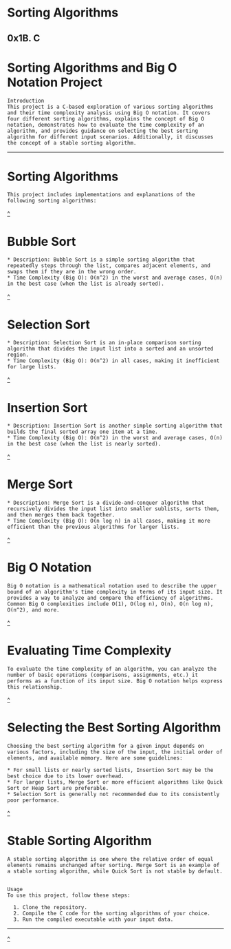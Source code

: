 # Sorting Algorithms
0x1B. C
-------

# Sorting Algorithms and Big O Notation Project
    Introduction
    This project is a C-based exploration of various sorting algorithms and their time complexity analysis using Big O notation. It covers four different sorting algorithms, explains the concept of Big O notation, demonstrates how to evaluate the time complexity of an algorithm, and provides guidance on selecting the best sorting algorithm for different input scenarios. Additionally, it discusses the concept of a stable sorting algorithm.

---

# Sorting Algorithms
    This project includes implementations and explanations of the following sorting algorithms:

[^](#Sorting-algorithms)

# Bubble Sort
    * Description: Bubble Sort is a simple sorting algorithm that repeatedly steps through the list, compares adjacent elements, and swaps them if they are in the wrong order.
    * Time Complexity (Big O): O(n^2) in the worst and average cases, O(n) in the best case (when the list is already sorted).

[^](#Sorting-algorithms)

# Selection Sort
    * Description: Selection Sort is an in-place comparison sorting algorithm that divides the input list into a sorted and an unsorted region.
    * Time Complexity (Big O): O(n^2) in all cases, making it inefficient for large lists.

[^](#Sorting-algorithms)

# Insertion Sort
    * Description: Insertion Sort is another simple sorting algorithm that builds the final sorted array one item at a time.
    * Time Complexity (Big O): O(n^2) in the worst and average cases, O(n) in the best case (when the list is nearly sorted).

[^](#Sorting-algorithms)

# Merge Sort
    * Description: Merge Sort is a divide-and-conquer algorithm that recursively divides the input list into smaller sublists, sorts them, and then merges them back together.
    * Time Complexity (Big O): O(n log n) in all cases, making it more efficient than the previous algorithms for larger lists.

[^](#Sorting-algorithms)

# Big O Notation
    Big O notation is a mathematical notation used to describe the upper bound of an algorithm's time complexity in terms of its input size. It provides a way to analyze and compare the efficiency of algorithms. Common Big O complexities include O(1), O(log n), O(n), O(n log n), O(n^2), and more.

[^](#Sorting-algorithms)

# Evaluating Time Complexity
    To evaluate the time complexity of an algorithm, you can analyze the number of basic operations (comparisons, assignments, etc.) it performs as a function of its input size. Big O notation helps express this relationship.

[^](#Sorting-algorithms)

# Selecting the Best Sorting Algorithm
    Choosing the best sorting algorithm for a given input depends on various factors, including the size of the input, the initial order of elements, and available memory. Here are some guidelines:

    * For small lists or nearly sorted lists, Insertion Sort may be the best choice due to its lower overhead.
    * For larger lists, Merge Sort or more efficient algorithms like Quick Sort or Heap Sort are preferable.
    * Selection Sort is generally not recommended due to its consistently poor performance.

[^](#Sorting-algorithms)

# Stable Sorting Algorithm
    A stable sorting algorithm is one where the relative order of equal elements remains unchanged after sorting. Merge Sort is an example of a stable sorting algorithm, while Quick Sort is not stable by default.


    Usage
    To use this project, follow these steps:

      1. Clone the repository.
      2. Compile the C code for the sorting algorithms of your choice.
      3. Run the compiled executable with your input data.
---

[^](#Sorting-algorithms)

